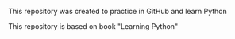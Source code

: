 This repository was created to practice in GitHub and learn Python

This repository is based on book "Learning Python"
